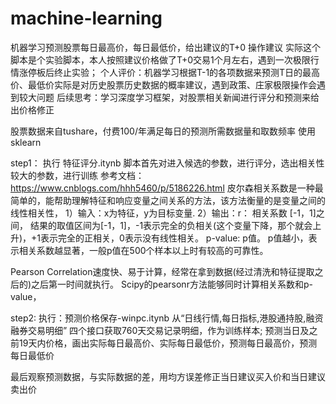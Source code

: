 # machine-learning
机器学习预测股票每日最高价，每日最低价，给出建议的T+0 操作建议
实际这个脚本是个实验脚本，本人按照建议价格做了T+0交易1个月左右，遇到一次极限行情涨停板后终止实验；
个人评价：机器学习根据T-1的各项数据来预测T日的最高价、最低价实际是对历史股票历史数据的概率建议，遇到政策、庄家极限操作会遇到较大问题
后续思考：学习深度学习框架，对股票相关新闻进行评分和预测来给出价格修正 


股票数据来自tushare，付费100/年满足每日的预测所需数据量和取数频率
使用sklearn


step1：
执行  特征评分.itynb 
脚本首先对进入候选的参数，进行评分，选出相关性较大的参数，进行训练
参考文档：
https://www.cnblogs.com/hhh5460/p/5186226.html
皮尔森相关系数是一种最简单的，能帮助理解特征和响应变量之间关系的方法，该方法衡量的是变量之间的线性相关性，
1）输入：x为特征，y为目标变量.
2）输出：r： 相关系数 [-1，1]之间，
    结果的取值区间为[-1，1]，-1表示完全的负相关(这个变量下降，那个就会上升)，+1表示完全的正相关，0表示没有线性相关。
 p-value: p值。
    p值越小，表示相关系数越显著，一般p值在500个样本以上时有较高的可靠性。
 
Pearson Correlation速度快、易于计算，经常在拿到数据(经过清洗和特征提取之后的)之后第一时间就执行。
Scipy的pearsonr方法能够同时计算相关系数和p-value，


step2:
执行：预测价格保存-winpc.itynb
从“日线行情,每日指标,港股通持股,融资融券交易明细” 四个接口获取760天交易记录明细，作为训练样本;
预测当日及之前19天内价格，画出实际每日最高价、实际每日最低价，预测每日最高价，预测每日最低价

最后观察预测数据，与实际数据的差，用均方误差修正当日建议买入价和当日建议卖出价

